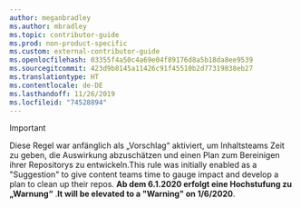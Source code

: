 ```yaml
---
author: meganbradley
ms.author: mbradley
ms.topic: contributor-guide
ms.prod: non-product-specific
ms.custom: external-contributor-guide
ms.openlocfilehash: 03355f4a50c4a69e04f89176d8a5b18da8ee9539
ms.sourcegitcommit: 423d9b8145a11426c91f45510b2d77319838eb27
ms.translationtype: HT
ms.contentlocale: de-DE
ms.lasthandoff: 11/26/2019
ms.locfileid: "74528894"
---
```

> [!IMPORTANT]
> <span data-ttu-id="86f57-101">Diese Regel war anfänglich als „Vorschlag“ aktiviert, um Inhaltsteams Zeit zu geben, die Auswirkung abzuschätzen und einen Plan zum Bereinigen ihrer Repositorys zu entwickeln.</span><span class="sxs-lookup"><span data-stu-id="86f57-101">This rule was initially enabled as a "Suggestion" to give content teams time to gauge impact and develop a plan to clean up their repos.</span></span> <span data-ttu-id="86f57-102">**Ab dem 6.1.2020 erfolgt eine Hochstufung zu „Warnung“** .</span><span class="sxs-lookup"><span data-stu-id="86f57-102">**It will be elevated to a "Warning" on 1/6/2020**.</span></span>
